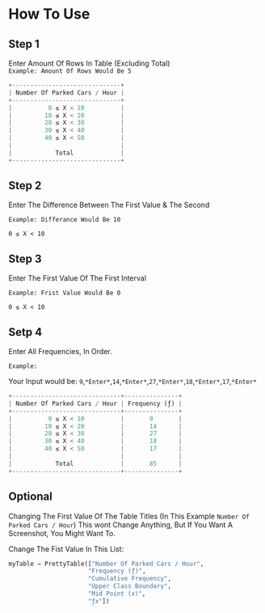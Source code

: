 # How To Use

## Step 1
Enter Amount Of Rows In Table (Excluding Total)<br/>
`Example: Amount Of Rows Would Be 5`
```py
+------------------------------+
| Number Of Parked Cars / Hour |
+------------------------------+
|          0 ≤ X < 10          |
|         10 ≤ X < 20          |
|         20 ≤ X < 30          |
|         30 ≤ X < 40          |
|         40 ≤ X < 50          |
|                              |
|            Total             |
+------------------------------+
```

## Step 2
Enter The Difference Between The First Value & The Second

`Example: Differance Would Be 10`

```0 ≤ X < 10```


## Step 3
Enter The First Value Of The First Interval

`Example: Frist Value Would Be 0`

```0 ≤ X < 10```

## Setp 4
Enter All Frequencies, In Order.

`Example:`

Your Input would be: `9`,`*Enter*`,`14`,`*Enter*`,`27`,`*Enter*`,`18`,`*Enter*`,`17`,`*Enter*`
```py
+------------------------------+---------------+
| Number Of Parked Cars / Hour | Frequency (ƒ) |
+------------------------------+---------------+
|          0 ≤ X < 10          |       9       |
|         10 ≤ X < 20          |       14      |
|         20 ≤ X < 30          |       27      |
|         30 ≤ X < 40          |       18      |
|         40 ≤ X < 50          |       17      |
|                              |               |
|            Total             |       85      |
+------------------------------+---------------+
```

## Optional
Changing The First Value Of The Table Titles (In This Example `Number Of Parked Cars / Hour`)
This wont Change Anything, But If You Want A Screenshot, You Might Want To.

Change The Fist Value In This List:
```py
myTable = PrettyTable(["Number Of Parked Cars / Hour",
                      "Frequency (ƒ)",
                      "Cumulative Frequency",
                      "Upper Class Boundary",
                      "Mid Point (𝑥)",
                      "ƒ𝑥"])
```
